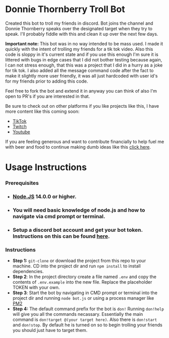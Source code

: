 # **Donnie Thornberry Troll Bot**

Created this bot to troll my friends in discord. Bot joins the channel and Donnie Thornberry speaks over the designated target when they try to speak. I'll probably fiddle with this and clean it up over the next few days.

**Important note:** This bot was in no way intended to be mass used. I made it quickly with the intent of trolling my friends for a tik tok video. Also this code is sloppy in it's current state and if you use this enough I'm sure it is littered with bugs in edge cases that I did not bother testing because again, I can not stress enough, that this was a project that I did in a hurry as a joke for tik tok. I also added all the message command code after the fact to make it slightly more user friendly, it was all just hardcoded with user id's for my friends prior to adding this code.

Feel free to fork the bot and extend it in anyway you can think of also I'm open to PR's if you are interested in that.

Be sure to check out on other platforms if you like projects like this, I have more content like this coming soon:
- [TikTok](https://www.tiktok.com/@aaronr5)
- [Twitch](https://www.twitch.tv/aaronr5)
- [Youtube](https://www.youtube.com/channel/UCfNFc0X3bXxhxm74hmqfUhA)

If you are feeling generous and want to contribute financially to help fuel me with beer and food to continue making dumb ideas like this [click here](https://streamlabs.com/aaronr5/tip).
# Usage Instructions

### **Prerequisites**

- ### [Node.JS](https://nodejs.org/en/) 14.0.0 or higher.
- ### You will need basic knowledge of node.js and how to navigate via cmd prompt or terminal.
- ### Setup a discord bot account and get your bot token. Instructions on this can be found [here](https://discordjs.guide/preparations/setting-up-a-bot-application.html#keeping-your-token-safe).

### **Instructions**
- **Step 1:** `git-clone` or download the project from this repo to your machine. CD into the project dir and run `npm install` to install dependencies.
- **Step 2**: In the project directory create a file named `.env` and copy the contents of `.env.example` into the new file. Replace the placeholder TOKEN with your own.
- **Step 3**: Start the bot by navigating in CMD prompt or terminal into the project dir and running `node bot.js` or using a process manager like [PM2](https://www.npmjs.com/package/pm2)
- **Step 4:** The default command prefix for the bot is `don!` Running `don!help` will give you all the commands necassary. Essentially the main command is `don!target @(your target here)`. Also there is `don!start` and `don!stop`. By default he is turned on so to begin trolling your friends you should just have to target them.